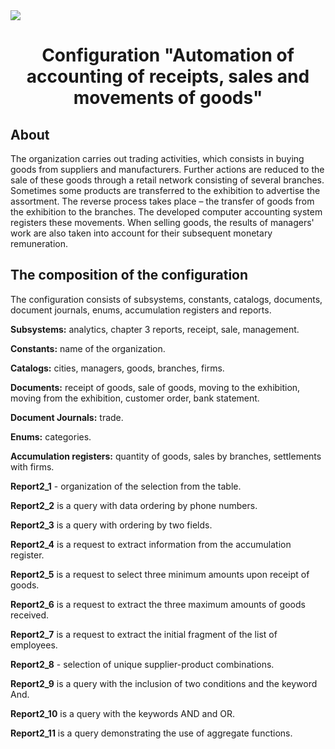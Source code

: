 <img src="https://1s.msk.ru/images/news/1s-7-1.png">
<h1 align="center">Configuration "Automation of accounting of receipts, sales and movements of goods"</h1>
<h2 align="left">About</h2>
<p>The organization carries out trading activities, which consists in buying goods from suppliers and manufacturers. Further actions are reduced to the sale of these goods through a retail network consisting of several branches. Sometimes some products are transferred to the exhibition to advertise the assortment. The reverse process takes place – the transfer of goods from the exhibition to the branches. The developed computer accounting system registers these movements. When selling goods, the results of managers' work are also taken into account for their subsequent monetary remuneration.</p>
<h2 align="left">The composition of the configuration</h2>
<p>The configuration consists of subsystems, constants, catalogs, documents, document journals, enums, accumulation registers and reports.</p>
<p><b>Subsystems:</b> analytics, chapter 3 reports, receipt, sale, management.</p>
<p><b>Constants:</b> name of the organization.</p>
<p><b>Catalogs:</b> cities, managers, goods, branches, firms.</p>
<p><b>Documents:</b> receipt of goods, sale of goods, moving to the exhibition, moving from the exhibition, customer order, bank statement.</p>
<p><b>Document Journals:</b> trade.</p>
<p><b>Enums:</b> categories.</p>
<p><b>Accumulation registers:</b> quantity of goods, sales by branches, settlements with firms.</p>
<p><b>Report2_1</b> - organization of the selection from the table.</p>
<p><b>Report2_2</b> is a query with data ordering by phone numbers.</p>
<p><b>Report2_3</b> is a query with ordering by two fields.</p>
<p><b>Report2_4</b> is a request to extract information from the accumulation register.</p>
<p><b>Report2_5</b> is a request to select three minimum amounts upon receipt of goods.</p>
<p><b>Report2_6</b> is a request to extract the three maximum amounts of goods received.</p>
<p><b>Report2_7</b> is a request to extract the initial fragment of the list of employees.</p>
<p><b>Report2_8</b> - selection of unique supplier-product combinations.</p>
<p><b>Report2_9</b> is a query with the inclusion of two conditions and the keyword And.</p>
<p><b>Report2_10</b> is a query with the keywords AND and OR.</p>
<p><b>Report2_11</b> is a query demonstrating the use of aggregate functions.</p>
